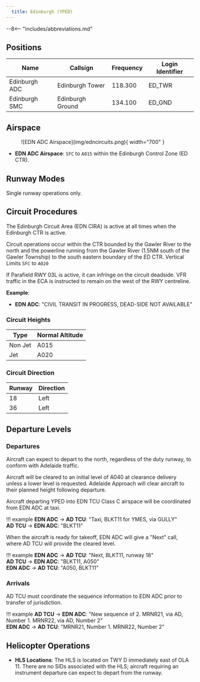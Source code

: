 ```yaml
---
  title: Edinburgh (YPED)
---
```


--8<-- "includes/abbreviations.md"

## Positions

| Name            | Callsign           | Frequency  | Login Identifier |
| --------------- | ------------------ | ---------- | ---------------- |
| Edinburgh ADC   | Edinburgh Tower    | 118.300    | ED_TWR           |
| Edinburgh SMC   | Edinburgh Ground   | 134.100    | ED_GND           |

## Airspace
<figure markdown>
![EDN ADC Airspace](img/edncircuits.png){ width="700" }
</figure>

- **EDN ADC Airspace**: `SFC` to `A015` within the Edinburgh Control Zone (ED CTR).

## Runway Modes
Single runway operations only.

## Circuit Procedures

The Edinburgh Circuit Area (EDN CIRA) is active at all times when the Edinburgh CTR is active.

Circuit operations occur within the CTR bounded by the Gawler River to the north and the powerline running from the Gawler River (1.5NM south of the Gawler Township) to the south eastern boundary of the ED CTR. Vertical Limits `SFC` to `A020`

If Parafield RWY 03L is active, it can infringe on the circuit deadside. VFR traffic in the ECA is instructed to remain on the west of the RWY centreline.

**Example**:
- **EDN ADC**: "CIVIL TRANSIT IN PROGRESS, DEAD-SIDE NOT AVAILABLE"

### Circuit Heights
| Type    | Normal Altitude |
| ------- | --------------- |
| Non Jet | A015            |
| Jet     | A020            |


### Circuit Direction

| Runway | Direction |
| ------ | --------- |
| 18     | Left      |
| 36     | Left      |

## Departure Levels

### Departures
Aircraft can expect to depart to the north, regardless of the duty runway, to conform with Adelaide traffic.

Aircraft will be cleared to an initial level of A040 at clearance delivery unless a lower level is requested. Adelaide Approach will clear aircraft to their planned height following departure.

Aircraft departing YPED into EDN TCU Class C airspace will be coordinated from EDN ADC at taxi.

!!! example
    <span class="hotline">**EDN ADC** -> **AD TCU**</span>: "Taxi, BLKT11 for YMES, via GULLY"    
    <span class="hotline">**AD TCU** -> **EDN ADC**</span>: "BLKT11"

When the aircraft is ready for takeoff, EDN ADC will give a "Next" call, where AD TCU will provide the cleared level.

!!! example
    <span class="hotline">**EDN ADC** -> **AD TCU**</span>: "Next, BLKT11, runway 18"    
    <span class="hotline">**AD TCU** -> **EDN ADC**</span>: "BLKT11, A050"    
    <span class="hotline">**EDN ADC** -> **AD TCU**</span>: "A050, BLKT11"    

### Arrivals
AD TCU must coordinate the sequence information to EDN ADC prior to transfer of jurisdiction.

!!! example
    <span class="hotline">**AD TCU** -> **EDN ADC**</span>: "New sequence of 2. MRNR21, via AD, Number 1. MRNR22, via AD, Number 2"    
    <span class="hotline">**EDN ADC** -> **AD TCU**</span>: "MRNR21, Number 1. MRNR22, Number 2"

## Helicopter Operations
- **HLS Locations**: The HLS is located on TWY D immediately east of OLA 11. There are no SIDs associated with the HLS; aircraft requiring an instrument departure can expect to depart from the runway.